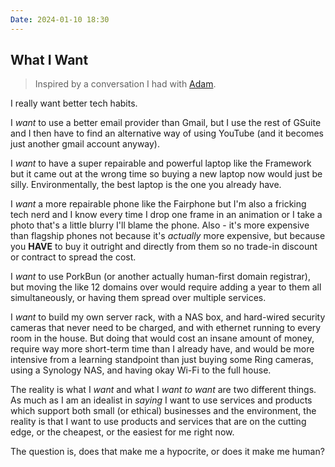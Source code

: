 ```yaml
---
Date: 2024-01-10 18:30
---
```


## What I Want

> Inspired by a conversation I had with [Adam](https://social.lol/@adam).

I really want better tech habits.

I *want* to use a better email provider than Gmail, but I use the rest of GSuite and I then have to find an alternative way of using YouTube (and it becomes just another gmail account anyway).

I *want* to have a super repairable and powerful laptop like the Framework but it came out at the wrong time so buying a new laptop now would just be silly. Environmentally, the best laptop is the one you already have.

I *want* a more repairable phone like the Fairphone but I'm also a fricking tech nerd and I know every time I drop one frame in an animation or I take a photo that's a little blurry I'll blame the phone. Also - it's more expensive than flagship phones not because it's *actually* more expensive, but because you **HAVE** to buy it outright and directly from them so no trade-in discount or contract to spread the cost.

I *want* to use PorkBun (or another actually human-first domain registrar), but moving the like 12 domains over would require adding a year to them all simultaneously, or having them spread over multiple services.

I *want* to build my own server rack, with a NAS box, and hard-wired security cameras that never need to be charged, and with ethernet running to every room in the house. But doing that would cost an insane amount of money, require way more short-term time than I already have, and would be more intensive from a learning standpoint than just buying some Ring cameras, using a Synology NAS, and having okay Wi-Fi to the full house.

The reality is what I *want* and what I *want to want* are two different things. As much as I am an idealist in *saying* I want to use services and products which support both small (or ethical) businesses and the environment, the reality is that I want to use products and services that are on the cutting edge, or the cheapest, or the easiest for me right now. 

The question is, does that make me a hypocrite, or does it make me human?